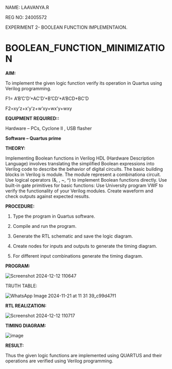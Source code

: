 NAME: LAAVANYA.R

REG NO: 24005572

EXPERIMENT 2- BOOLEAN FUNCTION IMPLEMENTAION.

# BOOLEAN_FUNCTION_MINIMIZATION

**AIM:**

To implement the given logic function verify its operation in Quartus using Verilog programming.

F1= A’B’C’D’+AC’D’+B’CD’+A’BCD+BC’D 

F2=xy’z+x’y’z+w’xy+wx’y+wxy

**EQUIPMENT REQUIRED::**

Hardware – PCs, Cyclone II , USB flasher

**Software – Quartus prime**

**THEORY:**

 Implementing Boolean functions in Verilog HDL (Hardware Description Language)
 involves translating the simplified Boolean expressions into Verilog code to describe the
 behavior of digital circuits. The basic building blocks in Verilog is module. The module
 represent a combinationa circuit. Use logical operators (&, , ~, ^) to implement Boolean
 functions directly. Use built-in gate primitives for basic functions: Use University
 program VWF to verify the functionality of your Verilog modules. Create waveform and
 check outputs against expected results.

**PROCEDURE:**

1.	Type the program in Quartus software.

2.	Compile and run the program.

3.	Generate the RTL schematic and save the logic diagram.

4.	Create nodes for inputs and outputs to generate the timing diagram.

5.	For different input combinations generate the timing diagram.


**PROGRAM:**


![Screenshot 2024-12-12 110647](https://github.com/user-attachments/assets/17aa974e-be7c-4eb5-9ed3-be4f93438624)

TRUTH TABLE:

![WhatsApp Image 2024-11-21 at 11 31 39_c99d47f1](https://github.com/user-attachments/assets/0f1849f6-05ac-4208-b30c-77d122761c49)

**RTL REALIZATION:**

![Screenshot 2024-12-12 110717](https://github.com/user-attachments/assets/326e7a30-2a20-456e-a66b-16023875fcf4)

**TIMING DIAGRAM:**

![image](https://github.com/user-attachments/assets/cb6e7065-b0ec-41a5-9afc-61760806f759)


**RESULT:**

Thus the given logic functions are implemented using QUARTUS and their operations are verified using Verilog programming.

